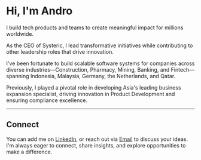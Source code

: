 # Hi, I'm Andro

I build tech products and teams to create meaningful impact for millions worldwide.

As the CEO of Systeric, I lead transformative initiatives while contributing to other leadership roles that drive innovation.

I've been fortunate to build scalable software systems for companies across diverse industries—Construction, Pharmacy, Mining, Banking, and Fintech—spanning Indonesia, Malaysia, Germany, the Netherlands, and Qatar.

Previously, I played a pivotal role in developing Asia's leading business expansion specialist, driving innovation in Product Development and ensuring compliance excellence.

---

## Connect

You can add me on [LinkedIn](https://linkedin.com/in/yourusername), or reach out via [Email](mailto:your@email.com) to discuss your ideas. I'm always eager to connect, share insights, and explore opportunities to make a difference.
